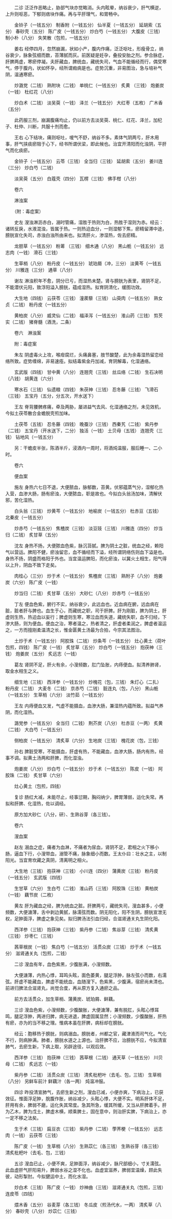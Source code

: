 <!-- { "loadSidebar": true } -->
　　二诊 泛泛作恶略止，胁部气块亦觉略消。头内眩晕，纳谷衰少，肝气横逆，上升则呕恶，下郁则痞块作痛。再与平肝理气，和胃畅中。

　　金铃子（一钱五分） 制香附（一钱五分） 仙半夏（一钱五分） 延胡索（五分） 春砂壳（五分） 陈广皮（一钱五分） 炒白芍（一钱五分） 大腹皮（三钱） 制小朴（八分） 失笑散（包煎，一钱五分）

　　姜右 经停四月，忽然崩漏，状如小产，腹内作痛，泛泛呕吐，形瘦骨立，纳谷衰少，脉象弦细而数，苔薄腻而灰。前医疑是妊孕，叠投安胎之剂。参合脉症，肝脾两虚，寒瘀停凝。夫肝藏血，脾统血，藏统失司，气血不能循经而行，偶受寒气，停于腹内，状如怀孕，经所谓瘕病是也。症势沉重，非易图治，急与培补气阴，温通寒瘀。

　　炒潞党（二钱） 熟附块（二钱） 单桃仁（一钱五分） 炙黄 （三钱） 炮姜炭（一钱） 杜红花（八分）

　　炒白术（二钱） 淡吴萸（一钱） 泽兰（一钱五分） 大红枣（五枚） 广木香（五分）

　　此药服三剂，崩漏腹痛均止，仍以前方去淡吴萸、桃仁、红花、泽兰，加杞子、杜仲、川断，共服十剂而愈。

　　王右 心下结块，痛则呕吐，嗳气不舒，纳谷不多。素体气阴两亏，肝木用事，肝气挟痰瘀阻于心下，经书所谓伏梁，即此候也。治宜开清阳而化浊阴，平肝气而化痰瘀。

　　金铃子（一钱五分） 云苓（三钱） 全当归（三钱） 延胡索（五分） 姜川连（三分） 炒白芍（二钱）

　　淡吴萸（五分） 白蔻壳（四分） 瓦楞（三钱） 佛手柑（八分）

　　卷六

　　淋浊案

　　（附：毒症案）

　　史左 溲浊淋沥赤白，溺时管痛，湿胜于热则为白，热胜于湿则为赤。经云：诸转反戾，水液混浊，皆属于热。一则热迫血分，一则湿郁下焦，瘀精留滞中途，膀胱宣化失司，赤浊白浊所由来也。拟清肝火，渗湿热，佐去瘀精。

　　龙胆草（一钱五分） 粉萆 （三钱） 细木通（八分） 黑山栀（一钱五分） 远志肉（一钱） 滑石（三钱）

　　生草梢（八分） 粉丹皮（一钱五分） 琥珀屑（冲，三分） 淡黄芩（一钱五分） 川雅连（三分） 通草（八分）

　　谢左 淋浊积年不愈，阴分已亏，而湿热未楚。肾与膀胱为表里，肾阴不足，不能潜伏元阳，致浮阳溢入膀胱，蕴成湿热。拟育阴清化，缓图功效。

　　大生地（四钱） 云茯苓（三钱） 潼蒺藜（三钱） 山萸肉（一钱五分） 熟女贞（二钱） 粉丹皮（一钱五分）

　　黄柏炭（八分） 威灵仙（二钱） 福泽泻（一钱五分） 淮山药（三钱） 剪芡实（二钱） 猪脊髓（酒洗，二条）

　　卷六　淋浊案

　　附：毒症案

　　朱左 阴虚毒火上攻，喉疳腐烂，头痛鼻塞，肢节酸楚，此为余毒湿热留恋经络所致。症势缠绵，非易速痊。拟结毒紫金丹加减，育阴解毒，化湿通络。

　　玄武版（四钱） 甘中黄（八分） 连翘壳（三钱） 丝瓜络（二钱） 生石决明（八钱） 胡黄连（六分）

　　寒水石（三钱） 仙遗粮（四钱） 朱茯神（三钱） 忍冬藤（三钱） 飞滑石（三钱） 五宝丹（五分，分五次，开水送下）

　　王左 脊背腰髀疼痛，牵及两胁，屡进益气去风、化湿通络之剂，未见效机，今拟土茯苓散合金蟾脱壳煎加味。

　　土茯苓（五钱） 忍冬藤（四钱） 晚蚕沙（三钱） 西秦艽（二钱） 紫丹参（二钱） 五宝丹（开水送下，二分） 独活（一钱） 土贝母（五钱） 连翘壳（三钱） 钻地风（一钱五分）

　　另：干蟾皮半张，陈酒半斤，浸酒内一周时，将酒炖温服，服后睡一、二小时。

　　卷六

　　便血案

　　施左 身热六七日不退，大便脓血，脉郁数，苔黄。伏邪蕴蒸气分，湿郁化热入营，血渗大肠，肠有瘀浊，大便脓血，职是故也。今拟白头翁汤加味，清解伏邪，苦化湿热。

　　白头翁（三钱） 炒黄芩（一钱五分） 地榆炭（一钱五分） 杜赤豆（五钱） 北秦皮（一钱五分）

　　炒赤芍（一钱五分） 焦楂炭（三钱） 淡豆豉（三钱） 川雅连（四分） 炒当归（二钱） 炙甘草（五分）

　　沈左 身热不扬，大便脓血色紫，脉沉苔腻。脾为阴土之脏，统血之经，赖阳气以营运。脾阳不健，瘀浊留恋，血不循经而下溢，经所谓阴络伤则血下溢是也。身热不扬，阴盛而格阳于外也。当宜温运脾阳，而化瘀浊，以冀火土相生，阳气得以上升，阴血不致下走矣。

　　肉桂心（三分） 炒于术（一钱五分） 焦楂炭（三钱） 熟附子（八分） 炮姜炭（六分） 陈广皮（一钱）

　　炒当归（二钱） 炙甘草（五分） 大砂仁（八分） 炒赤芍（一钱五分）

　　丁左 便血色紫，腑行不实，纳谷衰少，此远血也。近血病在腑，远血病在脏，脏者肝与脾也。血生于心，而藏统之职，司于肝脾。肝为刚脏，脾为阴土，肝虚则生热，热迫血以妄行；脾虚则生寒，寒泣血而失道，藏统失职，血不归经，下渗大肠，则为便血。便血之治，寒者温之，热者清之，肝虚者柔润之，脾虚者温运之，一方而擅刚柔温清之长，惟金匮黄土汤最为合拍，今宗其法图治。

　　土炒于术（一钱五分） 阿胶珠（二钱） 炒条芩（一钱五分） 灶心黄土（荷叶包煎，四钱） 陈广皮（一钱） 炙甘草（五分） 炒白芍（一钱五分） 抱茯神（三钱） 炮姜炭（五分） 炙远志（一钱）

　　葛左 肾阴不足，肝火有余，小溲频数，肛门坠胀，内痔便血。拟清养肺肾，取金水相生之义。

　　细生地（三钱） 西洋参（一钱五分） 炒槐花（包，三钱） 朱灯心（二扎） 粉丹皮（二钱） 大麦冬（二钱） 京赤芍（二钱） 脏连丸（包，八分） 黑山栀（一钱五分） 生草梢（六分） 淡竹茹（一钱五分）

　　王左 内痔便血又发，气虚不能摄血，血渗大肠，兼湿热内蕴所致。拟益气养阴，而化湿热。

　　潞党参（一钱五分） 全当归（二钱） 荆芥炭（八分） 杜赤豆（一两） 炙黄 （二钱） 大白芍（一钱五分）

　　侧柏炭（一钱五分） 清炙草（六分） 生地炭（三钱） 槐花炭（包，三钱）

　　孙右 脾脏受寒，不能摄血，肝虚有热，不能藏血，血渗大肠，肠内有热，经事不调。拟黄土汤两和肝脾，而化湿浊。

　　炮姜炭（八分） 炒白芍（一钱五分） 炒于术（一钱五分） 陈皮（一钱） 阿胶珠（二钱） 炙甘草（六分）

　　灶心黄土（包煎，四钱）

　　复诊 肠红大减，未能尽止，经事愆期，胸闷纳少，脾胃薄弱，运化失常。再拟和肝脾、化湿热，佐以调经。

　　原方加大砂仁（八分，研）、生熟谷芽（各三钱）。

　　卷六

　　溲血案

　　赵左 溺血之症，痛者为血淋，不痛者为尿血，肾阴不足，君相之火下移小肠，逼血下行，小溲带血，溺管不痛，脉象细小而数。王太仆曰：壮水之主，以制阳光。当宜育坎藏之真阴，清离明之相火。

　　大生地（三钱） 抱茯神（三钱） 小川连（四分） 蒲黄炭（三钱） 粉丹皮（一钱五分） 玄武版（四钱）

　　生甘草（六分） 生白芍（二钱） 淮山药（三钱） 阿胶珠（三钱） 黄柏炭（一钱） 藕节炭（二枚）

　　黄左 肝为藏血之经，脾为统血之脏。肝脾两亏，藏统失司，溲血甚多，小便频数，大便溏薄，舌中剥边黄腻，脉濡弦而数。阴无阳化，阳不生阴，膀胱宣泄无权，足肿面浮，脾虚之象见矣。拟归脾汤法引血归经，合滋肾通关丸生阴化阳。

　　西洋参（三钱） 抱茯神（三钱） 紫丹参（二钱） 焦谷芽（三钱） 清炙黄 （三钱） 炒枣仁（三钱）

　　茜草根炭（一钱） 焦白芍（一钱五分） 活贯众炭（三钱） 炒于术（一钱五分） 滋肾通关丸（包煎，二钱）

　　二诊 溲血有年，血色紫黑，少腹胀满，小溲频数。

　　大便溏薄，内热心悸，耳鸣头眩，面色萎黄，腿足浮肿，脉左弦小而数，右濡弦。肝虚不能藏血，脾虚不能统血，血随溲下。色紫黑，少腹满，宿瘀尚未清也。前进归脾法合滋肾丸，尚觉合度，再从原方复入通瘀之品。

　　前方去活贯众，加生草梢、蒲黄炭、琥珀屑、鲜藕。

　　三诊 溲血色紫，小溲频数，少腹酸胀，大便溏薄，兼有脱肛，头眩心悸耳鸣，腿足浮肿，两进归脾，病无进退，脾虚固属显然；小溲频数，少腹酸胀，肝热有瘀，亦为的当不移之理。惟病本虽在肝脾，病标却在膀胱。

　　经云：胞移热于膀胱，则病溺血。膀胱者，州都之官，藏津液而司气化。气化不行，则病肿满。肺者，膀胱水道之上源也。治肝脾不应，治膀胱不应，今拟清宣肺气，去瘀生新，下病上取，另辟途径，以观后效。

　　西洋参（三钱） 抱茯神（三钱） 茜草根（二钱） 通天草（一钱五分） 川贝母（二钱） 炙远志（一钱）

　　紫丹参（二钱） 活贯众炭（三钱） 清炙枇杷叶（去毛、包，三钱） 生草梢（八分） 另鲜车前汁 鲜藕汁（各一两） 炖温冲服。

　　四诊 昨投清宣肺气，去瘀生新之剂，溲血已减，小便亦爽，下病治上，已获效征。惟面浮足肿，脘腹作胀，纳谷减少，头眩心悸，大便不实。明系肝体不足，肝用有余，脾弱不磨，运化失其常度。急其所急，缓其所缓，又当从肝脾着手。肝为乙木，脾为戊土，脾虚木横，顺乘脾土，固在意中，则治肝实脾，下病治上，亦一定不移之法矣。

　　生于术（三钱） 扁豆衣（三钱） 紫丹参（二钱） 荸荠梗（一钱五分） 远志肉（一钱） 云茯苓（三钱）

　　陈广皮（一钱） 生草梢（八分） 生熟苡仁（各三钱） 生熟谷芽（各三钱） 清炙枇杷叶（去毛、包，三钱）

　　五诊 溲血已止，小便不爽，足肿面浮，纳谷减少，脉尺部细小，寸关濡弦。此血虚肝气肝阳易升，脾弱水谷之湿不化也。血虚宜滋养，脾弱宜温燥，顾此失彼，动形掣肘。今拟健运中土，而化水湿。

　　炒白术（三钱） 陈广皮（一钱） 炒神曲（三钱） 滋肾通关丸（包煎，三钱） 连皮苓（四钱）

　　煨木香（五分） 谷麦芽（各三钱） 冬瓜皮（煎汤代水，一两） 清炙草（八分） 春砂壳（八分） 炒苡仁（三钱）

